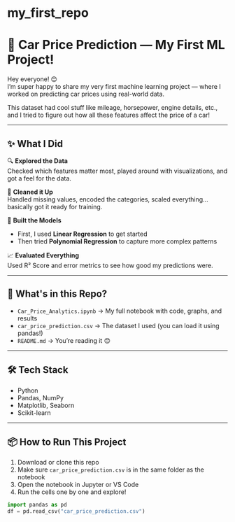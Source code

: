 # my_first_repo
# 🚗 Car Price Prediction — My First ML Project!

Hey everyone! 😊  
I’m super happy to share my very first machine learning project — where I worked on predicting car prices using real-world data.

This dataset had cool stuff like mileage, horsepower, engine details, etc., and I tried to figure out how all these features affect the price of a car!

---

## ✨ What I Did

🔍 **Explored the Data**  
Checked which features matter most, played around with visualizations, and got a feel for the data.

🧹 **Cleaned it Up**  
Handled missing values, encoded the categories, scaled everything... basically got it ready for training.

🧠 **Built the Models**  
- First, I used **Linear Regression** to get started  
- Then tried **Polynomial Regression** to capture more complex patterns

📈 **Evaluated Everything**  
Used R² Score and error metrics to see how good my predictions were.

---

## 📁 What's in this Repo?

- `Car_Price_Analytics.ipynb` → My full notebook with code, graphs, and results  
- `car_price_prediction.csv` → The dataset I used (you can load it using pandas!)  
- `README.md` → You’re reading it 😊

---

## 🛠 Tech Stack

- Python  
- Pandas, NumPy  
- Matplotlib, Seaborn  
- Scikit-learn

---

## 📦 How to Run This Project

1. Download or clone this repo  
2. Make sure `car_price_prediction.csv` is in the same folder as the notebook  
3. Open the notebook in Jupyter or VS Code  
4. Run the cells one by one and explore!

```python
import pandas as pd
df = pd.read_csv("car_price_prediction.csv")
